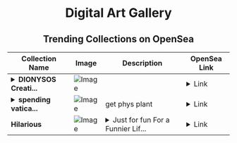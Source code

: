 <div align="center">

# Digital Art Gallery

## Trending Collections on OpenSea

| Collection Name                       | Image                                                                                     | Description                       | OpenSea Link                                                                                          |
|---------------------------------------|-------------------------------------------------------------------------------------------|-----------------------------------|--------------------------------------------------------------------------------------------------------|
| **<details><summary>DIONYSOS Creati...</summary>DIONYSOS Creation</details>** | ![Image](https://i.seadn.io/s/raw/files/e246dc1c0f0abb520b762c66763d175f.png?w=500&auto=format?w=200&auto=format) |  | <details><summary>Link</summary>[DIONYSOS Creation](https://opensea.io/collection/dionysos-creation)</details> |
| **<details><summary>spending vatica...</summary>spending vatican</details>** | ![Image](https://i.seadn.io/s/raw/files/feb6c509a4e6ba4a69d442da3e832b4d.jpg?w=500&auto=format?w=200&auto=format) | get phys plant | <details><summary>Link</summary>[spending vatican](https://opensea.io/collection/spending-vatican)</details> |
| **Hilarious** | ![Image](https://i.seadn.io/s/raw/files/7c372afb791e35bc8ce1c10ee26ee38d.jpg?w=500&auto=format?w=200&auto=format) | <details><summary>Just for fun For a Funnier Lif...</summary>Just for fun For a Funnier Life</details> | <details><summary>Link</summary>[Hilarious](https://opensea.io/collection/hilarious-10)</details> |

</div>